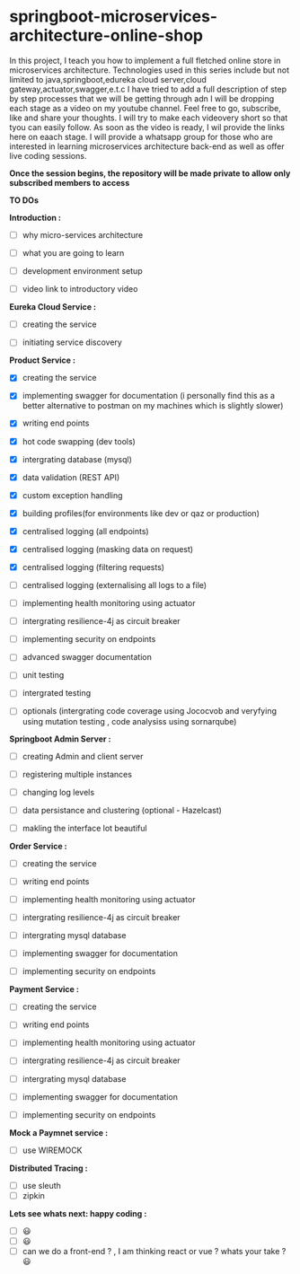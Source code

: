 # springboot-microservices-architecture-online-shop

In this project, I teach you how to implement a full fletched online store in microservices architecture. Technologies used in this series include but not limited to java,springboot,edureka cloud server,cloud gateway,actuator,swagger,e.t.c I have tried to add a full description of step by step processes that we will be getting through adn I will be dropping each stage as a video on my youtube channel. Feel free to go, subscribe, like and share your thoughts. I will try to make each videovery short so that tyou can easily follow. As soon as the video is ready, I wil provide the links here on eaach stage.
I will provide a whatsapp group for those who are interested in learning microservices architecture back-end as well as offer live coding sessions.

**Once the session begins, the repository will be made private to allow only subscribed members to access**

**TO DOs**


 **Introduction   :**
 - [ ] why micro-services architecture
 - [ ] what you are going to learn
 - [ ] development environment setup
 - [ ] video link to introductory video


 **Eureka Cloud Service  :**
 - [ ] creating the service
 - [ ] initiating service discovery


 **Product Service  :**
 - [x] creating the service
 - [x] implementing swagger for documentation (i personally find this as a better alternative to postman on my machines which is slightly slower)
 - [x] writing end points
 - [x] hot code swapping (dev tools)
 - [x] intergrating database (mysql)
 - [x] data validation (REST API)
 - [x] custom exception handling
 - [x] building profiles(for environments like dev or qaz or production)
 - [x] centralised logging (all endpoints)
 - [x] centralised logging (masking data on request)
 - [x] centralised logging (filtering requests)
 - [ ] centralised logging (externalising all logs to a file)
 - [ ] implementing health monitoring using actuator
 - [ ] intergrating resilience-4j as circuit breaker
 - [ ] implementing security on endpoints
 - [ ] advanced swagger documentation
 - [ ] unit testing
 - [ ] intergrated testing
 - [ ] optionals (intergrating code coverage using Jococvob and veryfying using mutation testing , code analysiss using sornarqube)


**Springboot Admin Server  :**
 - [ ] creating Admin and client server
 - [ ] registering multiple instances
 - [ ] changing log levels
 - [ ] data persistance and clustering (optional - Hazelcast)
 - [ ] makling the interface lot beautiful



**Order Service  :**
 - [ ] creating the service
 - [ ] writing end points
 - [ ] implementing health monitoring using actuator
 - [ ] intergrating resilience-4j as circuit breaker
 - [ ] intergrating mysql database
 - [ ] implementing swagger for documentation
 - [ ] implementing security on endpoints


 **Payment Service  :**
 - [ ] creating the service
 - [ ] writing end points
 - [ ] implementing health monitoring using actuator
 - [ ] intergrating resilience-4j as circuit breaker
 - [ ] intergrating mysql database
 - [ ] implementing swagger for documentation
 - [ ] implementing security on endpoints


**Mock a Paymnet service  :**
 - [ ] use WIREMOCK
 
 
**Distributed Tracing  :**
 - [ ] use sleuth
 - [ ] zipkin
 
 **Lets see whats next: happy coding  :**
 - [ ] :smiley:
 - [ ] :smiley:
 - [ ] can we do a front-end ? , I am thinking react or vue ? whats your take ? :smiley:
